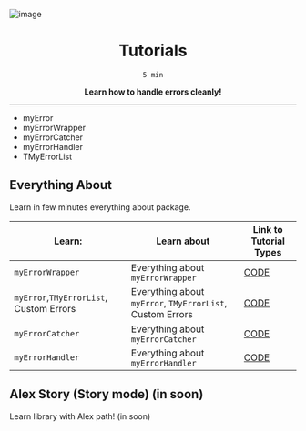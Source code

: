 ![image](https://github.com/INeedJobToStartWork/MyError/assets/97305201/03fa3e50-af28-4345-a3f7-f84d091b4eb1)

<h1 align="center">Tutorials</h1>
<p align="center"><code>5 min</code></p>
<p align="center"><b>Learn how to handle errors cleanly!</b></p>
<hr/>

- myError
- myErrorWrapper
- myErrorCatcher
- myErrorHandler
- TMyErrorList

## Everything About

Learn in few minutes everything about package.

| Learn:                                  | Learn about                                               | Link to Tutorial Types                                                                                           |
| --------------------------------------- | --------------------------------------------------------- | ---------------------------------------------------------------------------------------------------------------- |
| `myErrorWrapper`                        | Everything about `myErrorWrapper`                         | [CODE](https://github.com/INeedJobToStartWork/MyError/tree/main/tutorials/EveryThingAbout/src/myErrorWrapper.ts) |
| `myError`,`TMyErrorList`, Custom Errors | Everything about `myError`, `TMyErrorList`, Custom Errors | [CODE](https://github.com/INeedJobToStartWork/MyError/tree/main/tutorials/EveryThingAbout/src/myError.ts)        |
| `myErrorCatcher`                        | Everything about `myErrorCatcher`                         | [CODE](https://github.com/INeedJobToStartWork/MyError/tree/main/tutorials/EveryThingAbout/src/myErrorCatcher.ts) |
| `myErrorHandler`                        | Everything about `myErrorHandler`                         | [CODE](https://github.com/INeedJobToStartWork/MyError/tree/main/tutorials/EveryThingAbout/src/myErrorHandler.ts) |

## Alex Story (Story mode) (in soon)

Learn library with Alex path! (in soon)

<!--
Learn library with Alex path!

| Learn:                                | Description                                                                           |
| ------------------------------------- | ------------------------------------------------------------------------------------- |
| `myError`,`TMyErrorList`, Other types | Alex starts his journey with `oh-my-error` by making errors more detailed.            |
| `myError`                             | After improving errors, Alex learns how to create custom error types for his project. |
| `myErrorCatcher`                      | Alex discovers how to catch specific types of errors and handle them separately.      |
| `myErrorHandler`                      | Excited about error handling, Alex implements global error handlers for his app.      |
| `TMyErrorList`                        | Finally, Alex masters error management by organizing errors into structured lists.    | -->
